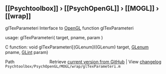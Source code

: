 ## [[Psychtoolbox]] &#8250; [[PsychOpenGL]] &#8250; [[MOGL]] &#8250; [[wrap]]

glTexParameteri  Interface to [OpenGL](OpenGL) function glTexParameteri  
  
usage:  glTexParameteri( target, pname, param )  
  
C function:  void glTexParameteri[(GLenum]((GLenum) target, [GLenum](GLenum) pname, [GLint](GLint) param)  




<div class="code_header" style="text-align:right;">
  <span style="float:left;">Path&nbsp;&nbsp;</span> <span class="counter">Retrieve <a href=
  "https://raw.github.com/Psychtoolbox-3/Psychtoolbox-3/beta/Psychtoolbox/PsychOpenGL/MOGL/wrap/glTexParameteri.m">current version from GitHub</a> | View <a href=
  "https://github.com/Psychtoolbox-3/Psychtoolbox-3/commits/beta/Psychtoolbox/PsychOpenGL/MOGL/wrap/glTexParameteri.m">changelog</a></span>
</div>
<div class="code">
  <code>Psychtoolbox/PsychOpenGL/MOGL/wrap/glTexParameteri.m</code>
</div>

